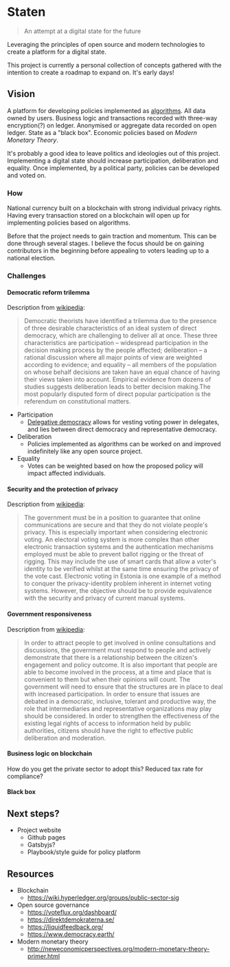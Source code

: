# Staten
> An attempt at a digital state for the future

Leveraging the principles of open source and modern technologies to create a platform for a digital state. 

This project is currently a personal collection of concepts gathered with the intention to create a roadmap to expand on. It's early days!

## Vision

A platform for developing policies implemented as [algorithms](https://en.wikipedia.org/wiki/Algorithmic_regulation). All data owned by users. Business logic and transactions recorded with three-way encryption(?) on ledger. Anonymised or aggregate data recorded on open ledger. State as a "black box". Economic policies based on *Modern Monetary Theory*. 

It's probably a good idea to leave politics and ideologies out of this project. Implementing a digital state should increase participation, deliberation and equality. Once implemented, by a political party, policies can be developed and voted on.

### How
 
National currency built on a blockchain with strong individual privacy rights. Having every transaction stored on a blockchain will open up for implementing policies based on algorithms.

Before that the project needs to gain traction and momentum. This can be done through several stages. I believe the focus should be on gaining contributors in the beginning before appealing to voters leading up to a national election. 

### Challenges

#### Democratic reform trilemma

Description from [wikipedia](https://en.wikipedia.org/wiki/Direct_democracy#Democratic_reform_trilemma):
> Democratic theorists have identified a trilemma due to the presence of three desirable characteristics of an ideal system of direct democracy, which are challenging to deliver all at once. These three characteristics are participation – widespread participation in the decision making process by the people affected; deliberation – a rational discussion where all major points of view are weighted according to evidence; and equality – all members of the population on whose behalf decisions are taken have an equal chance of having their views taken into account. Empirical evidence from dozens of studies suggests deliberation leads to better decision making.The most popularly disputed form of direct popular participation is the referendum on constitutional matters.

- Participation
  - [Delegative democracy](https://en.wikipedia.org/wiki/Delegative_democracy) allows for vesting voting power in delegates, and lies between direct democracy and representative democracy.
- Deliberation
  - Policies implemented as algorithms can be worked on and improved indefinitely like any open source project. 
- Equality
  - Votes can be weighted based on how the proposed policy will impact affected individuals.

#### Security and the protection of privacy

Description from [wikipedia](https://en.wikipedia.org/wiki/E-democracy#Security_and_the_protection_of_privacy):
> The government must be in a position to guarantee that online communications are secure and that they do not violate people's privacy. This is especially important when considering electronic voting. An electoral voting system is more complex than other electronic transaction systems and the authentication mechanisms employed must be able to prevent ballot rigging or the threat of rigging. This may include the use of smart cards that allow a voter's identity to be verified whilst at the same time ensuring the privacy of the vote cast. Electronic voting in Estonia is one example of a method to conquer the privacy-identity problem inherent in internet voting systems. However, the objective should be to provide equivalence with the security and privacy of current manual systems.

#### Government responsiveness

Description from [wikipedia](https://en.wikipedia.org/wiki/E-democracy#Government_responsiveness):
> In order to attract people to get involved in online consultations and discussions, the government must respond to people and actively demonstrate that there is a relationship between the citizen's engagement and policy outcome. It is also important that people are able to become involved in the process, at a time and place that is convenient to them but when their opinions will count. The government will need to ensure that the structures are in place to deal with increased participation.
> In order to ensure that issues are debated in a democratic, inclusive, tolerant and productive way, the role that intermediaries and representative organizations may play should be considered. In order to strengthen the effectiveness of the existing legal rights of access to information held by public authorities, citizens should have the right to effective public deliberation and moderation.

#### Business logic on blockchain

How do you get the private sector to adopt this? Reduced tax rate for compliance?

#### Black box

## Next steps?

- Project website
  - Github pages
  - Gatsbyjs?
  - Playbook/style guide for policy platform

## Resources

- Blockchain
   - https://wiki.hyperledger.org/groups/public-sector-sig
- Open source governance
   - https://voteflux.org/dashboard/
   - https://direktdemokraterna.se/
   - https://liquidfeedback.org/
   - https://www.democracy.earth/
- Modern monetary theory
   - http://neweconomicperspectives.org/modern-monetary-theory-primer.html
